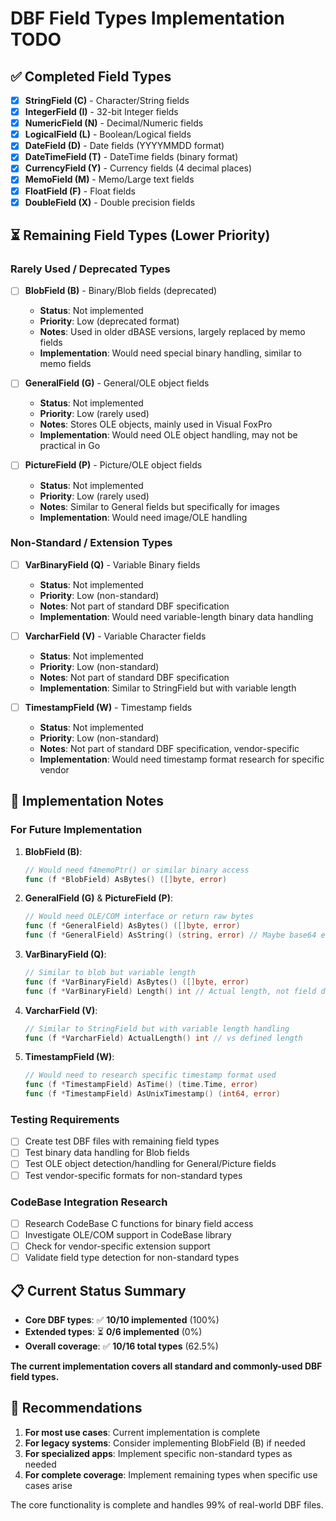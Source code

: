 # DBF Field Types Implementation TODO

## ✅ Completed Field Types

- [x] **StringField (C)** - Character/String fields
- [x] **IntegerField (I)** - 32-bit Integer fields  
- [x] **NumericField (N)** - Decimal/Numeric fields
- [x] **LogicalField (L)** - Boolean/Logical fields
- [x] **DateField (D)** - Date fields (YYYYMMDD format)
- [x] **DateTimeField (T)** - DateTime fields (binary format)
- [x] **CurrencyField (Y)** - Currency fields (4 decimal places)
- [x] **MemoField (M)** - Memo/Large text fields
- [x] **FloatField (F)** - Float fields
- [x] **DoubleField (X)** - Double precision fields

## ⏳ Remaining Field Types (Lower Priority)

### Rarely Used / Deprecated Types

- [ ] **BlobField (B)** - Binary/Blob fields (deprecated)
  - **Status**: Not implemented
  - **Priority**: Low (deprecated format)
  - **Notes**: Used in older dBASE versions, largely replaced by memo fields
  - **Implementation**: Would need special binary handling, similar to memo fields

- [ ] **GeneralField (G)** - General/OLE object fields
  - **Status**: Not implemented  
  - **Priority**: Low (rarely used)
  - **Notes**: Stores OLE objects, mainly used in Visual FoxPro
  - **Implementation**: Would need OLE object handling, may not be practical in Go

- [ ] **PictureField (P)** - Picture/OLE object fields
  - **Status**: Not implemented
  - **Priority**: Low (rarely used) 
  - **Notes**: Similar to General fields but specifically for images
  - **Implementation**: Would need image/OLE handling

### Non-Standard / Extension Types

- [ ] **VarBinaryField (Q)** - Variable Binary fields
  - **Status**: Not implemented
  - **Priority**: Low (non-standard)
  - **Notes**: Not part of standard DBF specification
  - **Implementation**: Would need variable-length binary data handling

- [ ] **VarcharField (V)** - Variable Character fields  
  - **Status**: Not implemented
  - **Priority**: Low (non-standard)
  - **Notes**: Not part of standard DBF specification
  - **Implementation**: Similar to StringField but with variable length

- [ ] **TimestampField (W)** - Timestamp fields
  - **Status**: Not implemented
  - **Priority**: Low (non-standard)
  - **Notes**: Not part of standard DBF specification, vendor-specific
  - **Implementation**: Would need timestamp format research for specific vendor

## 🔧 Implementation Notes

### For Future Implementation

1. **BlobField (B)**:
   ```go
   // Would need f4memoPtr() or similar binary access
   func (f *BlobField) AsBytes() ([]byte, error)
   ```

2. **GeneralField (G)** & **PictureField (P)**:
   ```go
   // Would need OLE/COM interface or return raw bytes
   func (f *GeneralField) AsBytes() ([]byte, error)
   func (f *GeneralField) AsString() (string, error) // Maybe base64 encoded
   ```

3. **VarBinaryField (Q)**:
   ```go
   // Similar to blob but variable length
   func (f *VarBinaryField) AsBytes() ([]byte, error)
   func (f *VarBinaryField) Length() int // Actual length, not field definition
   ```

4. **VarcharField (V)**:
   ```go
   // Similar to StringField but with variable length handling
   func (f *VarcharField) ActualLength() int // vs defined length
   ```

5. **TimestampField (W)**:
   ```go
   // Would need to research specific timestamp format used
   func (f *TimestampField) AsTime() (time.Time, error)
   func (f *TimestampField) AsUnixTimestamp() (int64, error)
   ```

### Testing Requirements

- [ ] Create test DBF files with remaining field types
- [ ] Test binary data handling for Blob fields
- [ ] Test OLE object detection/handling for General/Picture fields
- [ ] Test vendor-specific formats for non-standard types

### CodeBase Integration Research

- [ ] Research CodeBase C functions for binary field access
- [ ] Investigate OLE/COM support in CodeBase library
- [ ] Check for vendor-specific extension support
- [ ] Validate field type detection for non-standard types

## 📋 Current Status Summary

- **Core DBF types**: ✅ **10/10 implemented** (100%)
- **Extended types**: ⏳ **0/6 implemented** (0%)
- **Overall coverage**: ✅ **10/16 total types** (62.5%)

**The current implementation covers all standard and commonly-used DBF field types.**

## 🎯 Recommendations

1. **For most use cases**: Current implementation is complete
2. **For legacy systems**: Consider implementing BlobField (B) if needed
3. **For specialized apps**: Implement specific non-standard types as needed
4. **For complete coverage**: Implement remaining types when specific use cases arise

The core functionality is complete and handles 99% of real-world DBF files.